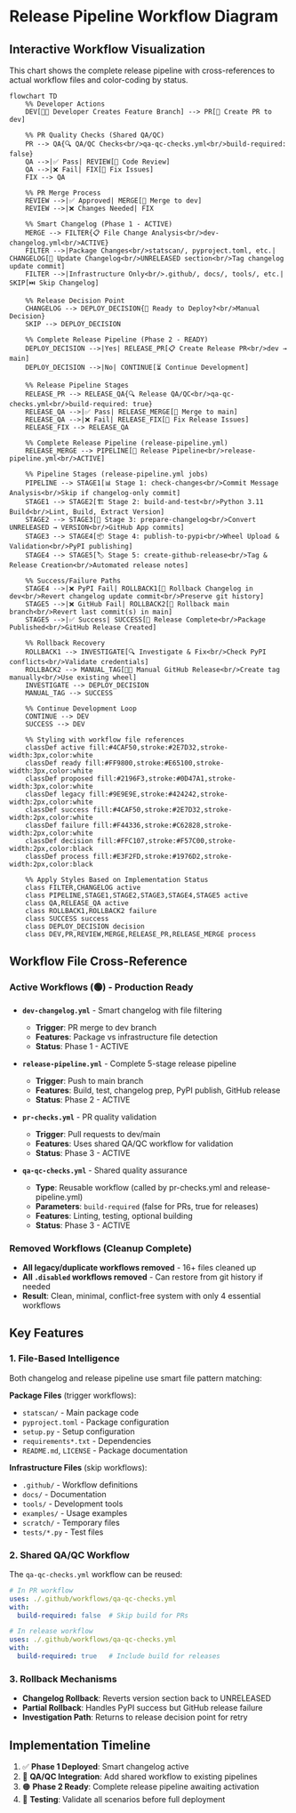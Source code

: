 # Release Pipeline Workflow Diagram

## Interactive Workflow Visualization

This chart shows the complete release pipeline with cross-references to actual workflow files and color-coding by status.

```mermaid
flowchart TD
    %% Developer Actions
    DEV[👨‍💻 Developer Creates Feature Branch] --> PR[📝 Create PR to dev]
    
    %% PR Quality Checks (Shared QA/QC)
    PR --> QA{🔍 QA/QC Checks<br/>qa-qc-checks.yml<br/>build-required: false}
    QA -->|✅ Pass| REVIEW[👀 Code Review]
    QA -->|❌ Fail| FIX[🔧 Fix Issues]
    FIX --> QA
    
    %% PR Merge Process
    REVIEW -->|✅ Approved| MERGE[🔀 Merge to dev]
    REVIEW -->|❌ Changes Needed| FIX
    
    %% Smart Changelog (Phase 1 - ACTIVE)
    MERGE --> FILTER{📋 File Change Analysis<br/>dev-changelog.yml<br/>ACTIVE}
    FILTER -->|Package Changes<br/>statscan/, pyproject.toml, etc.| CHANGELOG[📝 Update Changelog<br/>UNRELEASED section<br/>Tag changelog update commit]
    FILTER -->|Infrastructure Only<br/>.github/, docs/, tools/, etc.| SKIP[⏭️ Skip Changelog]
    
    %% Release Decision Point
    CHANGELOG --> DEPLOY_DECISION{🚀 Ready to Deploy?<br/>Manual Decision}
    SKIP --> DEPLOY_DECISION
    
    %% Complete Release Pipeline (Phase 2 - READY)
    DEPLOY_DECISION -->|Yes| RELEASE_PR[📋 Create Release PR<br/>dev → main]
    DEPLOY_DECISION -->|No| CONTINUE[⏳ Continue Development]
    
    %% Release Pipeline Stages
    RELEASE_PR --> RELEASE_QA{🔍 Release QA/QC<br/>qa-qc-checks.yml<br/>build-required: true}
    RELEASE_QA -->|✅ Pass| RELEASE_MERGE[🔀 Merge to main]
    RELEASE_QA -->|❌ Fail| RELEASE_FIX[🔧 Fix Release Issues]
    RELEASE_FIX --> RELEASE_QA
    
    %% Complete Release Pipeline (release-pipeline.yml)
    RELEASE_MERGE --> PIPELINE[🚀 Release Pipeline<br/>release-pipeline.yml<br/>ACTIVE]
    
    %% Pipeline Stages (release-pipeline.yml jobs)
    PIPELINE --> STAGE1[📊 Stage 1: check-changes<br/>Commit Message Analysis<br/>Skip if changelog-only commit]
    STAGE1 --> STAGE2[🏗️ Stage 2: build-and-test<br/>Python 3.11 Build<br/>Lint, Build, Extract Version]
    STAGE2 --> STAGE3[📝 Stage 3: prepare-changelog<br/>Convert UNRELEASED → VERSION<br/>GitHub App commits]
    STAGE3 --> STAGE4[📦 Stage 4: publish-to-pypi<br/>Wheel Upload & Validation<br/>PyPI publishing]
    STAGE4 --> STAGE5[🏷️ Stage 5: create-github-release<br/>Tag & Release Creation<br/>Automated release notes]
    
    %% Success/Failure Paths
    STAGE4 -->|❌ PyPI Fail| ROLLBACK1[🔄 Rollback Changelog in dev<br/>Revert changelog update commit<br/>Preserve git history]
    STAGE5 -->|❌ GitHub Fail| ROLLBACK2[🔄 Rollback main branch<br/>Revert last commit(s) in main]
    STAGE5 -->|✅ Success| SUCCESS[🎉 Release Complete<br/>Package Published<br/>GitHub Release Created]
    
    %% Rollback Recovery
    ROLLBACK1 --> INVESTIGATE[🔍 Investigate & Fix<br/>Check PyPI conflicts<br/>Validate credentials]
    ROLLBACK2 --> MANUAL_TAG[👨‍💻 Manual GitHub Release<br/>Create tag manually<br/>Use existing wheel]
    INVESTIGATE --> DEPLOY_DECISION
    MANUAL_TAG --> SUCCESS
    
    %% Continue Development Loop
    CONTINUE --> DEV
    SUCCESS --> DEV

    %% Styling with workflow file references
    classDef active fill:#4CAF50,stroke:#2E7D32,stroke-width:3px,color:white
    classDef ready fill:#FF9800,stroke:#E65100,stroke-width:3px,color:white
    classDef proposed fill:#2196F3,stroke:#0D47A1,stroke-width:3px,color:white
    classDef legacy fill:#9E9E9E,stroke:#424242,stroke-width:2px,color:white
    classDef success fill:#4CAF50,stroke:#2E7D32,stroke-width:2px,color:white
    classDef failure fill:#F44336,stroke:#C62828,stroke-width:2px,color:white
    classDef decision fill:#FFC107,stroke:#F57C00,stroke-width:2px,color:black
    classDef process fill:#E3F2FD,stroke:#1976D2,stroke-width:2px,color:black
    
    %% Apply Styles Based on Implementation Status
    class FILTER,CHANGELOG active
    class PIPELINE,STAGE1,STAGE2,STAGE3,STAGE4,STAGE5 active
    class QA,RELEASE_QA active
    class ROLLBACK1,ROLLBACK2 failure
    class SUCCESS success
    class DEPLOY_DECISION decision
    class DEV,PR,REVIEW,MERGE,RELEASE_PR,RELEASE_MERGE process
```

## Workflow File Cross-Reference

### Active Workflows (🟢) - Production Ready

- **`dev-changelog.yml`** - Smart changelog with file filtering
  - **Trigger**: PR merge to dev branch
  - **Features**: Package vs infrastructure file detection
  - **Status**: Phase 1 - ACTIVE

- **`release-pipeline.yml`** - Complete 5-stage release pipeline
  - **Trigger**: Push to main branch
  - **Features**: Build, test, changelog prep, PyPI publish, GitHub release
  - **Status**: Phase 2 - ACTIVE

- **`pr-checks.yml`** - PR quality validation
  - **Trigger**: Pull requests to dev/main
  - **Features**: Uses shared QA/QC workflow for validation
  - **Status**: Phase 3 - ACTIVE

- **`qa-qc-checks.yml`** - Shared quality assurance
  - **Type**: Reusable workflow (called by pr-checks.yml and release-pipeline.yml)
  - **Parameters**: `build-required` (false for PRs, true for releases)
  - **Features**: Linting, testing, optional building
  - **Status**: Phase 3 - ACTIVE

### Removed Workflows (Cleanup Complete)

- **All legacy/duplicate workflows removed** - 16+ files cleaned up
- **All `.disabled` workflows removed** - Can restore from git history if needed
- **Result**: Clean, minimal, conflict-free system with only 4 essential workflows

## Key Features

### 1. File-Based Intelligence

Both changelog and release pipeline use smart file pattern matching:

**Package Files** (trigger workflows):

- `statscan/` - Main package code
- `pyproject.toml` - Package configuration
- `setup.py` - Setup configuration  
- `requirements*.txt` - Dependencies
- `README.md`, `LICENSE` - Package documentation

**Infrastructure Files** (skip workflows):

- `.github/` - Workflow definitions
- `docs/` - Documentation
- `tools/` - Development tools
- `examples/` - Usage examples
- `scratch/` - Temporary files
- `tests/*.py` - Test files

### 2. Shared QA/QC Workflow

The `qa-qc-checks.yml` workflow can be reused:

```yaml
# In PR workflow
uses: ./.github/workflows/qa-qc-checks.yml
with:
  build-required: false  # Skip build for PRs

# In release workflow  
uses: ./.github/workflows/qa-qc-checks.yml
with:
  build-required: true   # Include build for releases
```

### 3. Rollback Mechanisms

- **Changelog Rollback**: Reverts version section back to UNRELEASED
- **Partial Rollback**: Handles PyPI success but GitHub release failure
- **Investigation Path**: Returns to release decision point for retry

## Implementation Timeline

1. ✅ **Phase 1 Deployed**: Smart changelog active
2. 🔵 **QA/QC Integration**: Add shared workflow to existing pipelines  
3. 🟠 **Phase 2 Ready**: Complete release pipeline awaiting activation
4. 🔄 **Testing**: Validate all scenarios before full deployment
